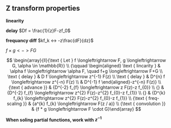 
## Z transform properties

**linearity**


**delay**
$Df = \frac{1}{z}F-zf_0$

**frequancy diff**
$kf_k <-> -z\frac{dF}{dz}$

$f \times g <-> FG$


$$
\begin{array}{ll}{\text { Let } f \longleftrightarrow F, g \longleftrightarrow G, \alpha \in \mathbb{R}} \\ {\qquad \begin{aligned} \text { lincarity } & \alpha f \longleftrightarrow \alpha F, \quad f+g \longleftrightarrow F+G \\ \text { delay } & D f \longleftrightarrow z^{-1} F(z) \\ \text { delay } & D^{n} f \longleftrightarrow z^{-n} F(z) \\ & D^{-1} f \end{aligned}-z^{-n} F(z)} \\ {\text { advance }} & {D^{-2} f_{f} \longleftrightarrow z F(z)-z f_{0}} \\ {} & {D^{-2} f_{f} \longleftrightarrow z^{2} F(z)-z^{2} f_{0}-z f_{1}} \\ {} & {D^{k} f_{k} \longleftrightarrow z^{2} F(z)-z^{2} f_{0}-z f_{1}} \\ {\text { freq-scaling }} & {a^{k} f_{k} \longleftrightarrow F(z / a)} \\ {\text { convolution }} & {f * g \longleftrightarrow F \cdot G}\end{array}
$$

**When soling partial functions, work with $z^{-1}$**
